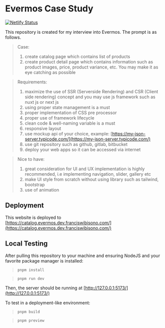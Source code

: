# Evermos Case Study

[![Netlify Status](https://api.netlify.com/api/v1/badges/a0f1a46b-3a70-46d0-a43f-8d4e4fb930d9/deploy-status)](https://app.netlify.com/sites/darling-cendol-ab81fb/deploys)

This repository is created for my interview into Evermos. The prompt is as follows.

> Case:
> 1. create catalog page which contains list of products
> 2. create product detail page which contains information such as product images, price, product variance, etc. You may make it as eye catching as possible

> Requirements:
> 1. maximize the use of SSR (Serverside Rendering) and CSR (Client side rendering) concept and you may use js framework such as nuxt js or next js
> 2. using proper state management is a must
> 3. proper implementation of CSS pre processor
> 4. proper use of framework lifecycle
> 5. clean code & well-naming variable is a must
> 6. responsive layout
> 7. use mockup api of your choice, example: [https://my-json-server.typicode.com/](https://my-json-server.typicode.com/)
> 8. use git repository such as github, gitlab, bitbucket
> 9. deploy your web apps so it can be accessed via internet

> Nice to have:
> 1. great consideration for UI and UX implementation is highly recommended, i.e implementing navigation, slider, gallery etc
> 2. make UI style from scratch without using library such as tailwind, bootstrap
> 3. use of animation


## Deployment
This website is deployed to [https://catalog.evermos.dev.franciswibisono.com/](https://catalog.evermos.dev.franciswibisono.com/)

## Local Testing
After pulling this repository to your machine and ensuring NodeJS and your favorite package manager is installed:

> `pnpm install`

> `pnpm run dev`

Then, the server should be running at [http://127.0.0.1:5173/](http://127.0.0.1:5173/)

To test in a deployment-like environment:
> `pnpm build`

> `pnpm preview`
